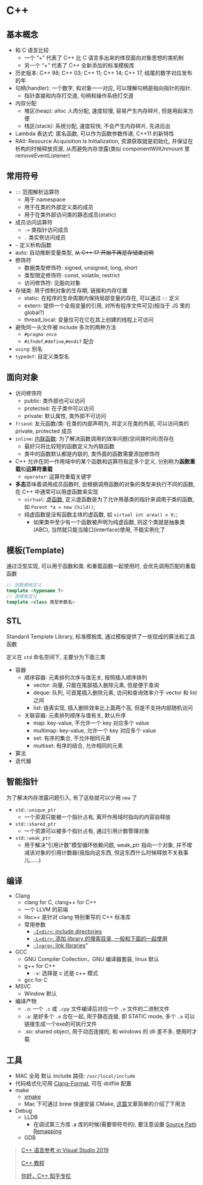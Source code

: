 # C++

## 基本概念

* 和 C 语言比较
  * 一个 “+” 代表了 C++ 比 C 语言多出来的体现面向对象思想的类机制
  * 另一个 “+” 代表了 C++ 全新添加的标准模板库
* 历史版本: C++ 98; C++ 03; C++ 11; C++ 14; C++ 17, 结尾的数字对应发布的年
* 句柄(handler): 一个数字, 和对象一一对应, 可以理解句柄是指向指针的指针.
  * 指针直接和内存打交道, 句柄和操作系统打交道
* 内存分配
  * 堆区(heap): alloc 人肉分配, 速度较慢, 容易产生内存碎片, 但是用起来方便
  * 栈区(stack): 系统分配, 速度较快, 不会产生内存碎片, 先进后出
* Lambda 表达式: 匿名函数, 可以作为函数参数传递, C++11 的新特性
* RAII: Resource Acquisition Is Initialization, 资源获取就是初始化, 并保证在析构的时候释放资源, 从而避免内存泄露(类似 componentWillUnmount 里 removeEventListener)

## 常用符号

* `::` 范围解析运算符
  * 用于 namespace
  * 用于在类的外部定义类的成员
  * 用于在类外部访问类的静态成员(static)
* 成员访问运算符
  * `->` 类指针访问成员
  * `.` 类实例访问成员
* `~` 定义析构函数
* auto: 自动推断变量类型, ~~从 C++ 17 开始不再是存储类说明~~
* 修饰符
  * 数据类型修饰符: signed, unsigned, long, short
  * 类型限定修饰符: const, volatile, restrict
  * 访问修饰符: 见面向对象
* 存储类: 用于控制对象的生存期, 链接和内存位置
  * static: 在程序的生命周期内保持局部变量的存在, 可以通过 `::` 定义
  * extern: 提供一个全局变量的引用, 对所有程序文件可见(相当于 JS 里的 global?)
  * thread_local: 变量仅可在它在其上创建的线程上可访问
* 避免同一头文件被 include 多次的两种方法
  * `#pragma once`
  * `#ifndef`,`#define`,`#endif` 配合
* `using`: 别名
* `typedef`: 自定义类型名

## 面向对象

* 访问修饰符
  * public: 类外部也可以访问
  * protected: 在子类中可以访问
  * private: 默认属性, 类外部不可访问
* `friend`: 友元函数/类: 在类的内部声明为, 并定义在类的外部, 可以访问类的 private, protected 成员
* `inline`: [内联函数](https://www.runoob.com/cplusplus/cpp-inline-functions.html): 为了解决函数调用的效率问题(空间换时间)而存在
  * 最好只将比较短的函数定义为内联函数
  * 类中的函数默认都是内联的, 类外面的函数需要添加修饰符
* C++ 允许在同一作用域中的某个函数和运算符指定多个定义, 分别称为**函数重载**和**运算符重载**
  * `operator`: 运算符重载关键字
* **多态**意味着调用成员函数时, 会根据调用函数的对象的类型来执行不同的函数, 在 C++ 中通常可以用虚函数来实现
  * `virtual`: [虚函数](https://www.zhihu.com/question/23971699), 定义虚函数是为了允许用基类的指针来调用子类的函数, 如 `Parent *a = new Child()`;
  * 纯虚函数是没有函数主体的虚函数, 如 `virtual int area() = 0;`;
    * 如果类中至少有一个函数被声明为纯虚函数, 则这个类就是抽象类(ABC), 当然就只能当接口(interface)使用, 不能实例化了

## 模板(Template)

通过泛型实现, 可以用于函数和类. 和重载函数一起使用时, 会优先调用匹配的重载函数

```cpp
// 函数模板定义
template <typename T>
// 类模板定义
template <class 类型参数名>
```

## STL

Standard Template Library, 标准模板库, 通过模板提供了一些现成的算法和工具函数

定义在 `std` 命名空间下, 主要分为下面三类

* 容器
  * 顺序容器: 元素排列次序与值无关, 按照插入顺序排列
    * vector: 向量, 只能在尾部插入删除元素, 但是便于查询
    * deque: 队列, 可首尾插入删除元素, 访问和查询效率介于 vector 和 list 之间
    * list: 链表实现, 插入删除效率比上面两个高, 但是不支持内部随机访问
  * 关联容器: 元素排列顺序与值有关, 默认升序
    * map: key-value, 不允许一个 key 对应多个 value
    * multimap: key-value, 允许一个 key 对应多个 value
    * set: 有序的集合, 不允许相同元素
    * multiset: 有序的结合, 允许相同的元素
* 算法
* 迭代器

## 智能指针

为了解决内存泄露问题引入, 有了这些就可以少用 `new` 了

* `std::unique_ptr`
  * 一个资源只能被一个指针占有, 离开作用域时指向的内容自释放
* `std::shared_ptr`
  * 一个资源可以被多个指针占有, 通过引用计数管理对象
* `std::weak_ptr`
  * 用于解决“引用计数”模型循环依赖问题, weak_ptr 指向一个对象, 并不增减该对象的引用计数器(我指向这东西, 但这东西什么时候释放不关我事儿……)

## 编译

* Clang
  * clang for C, clang++ for C++
  * 一个 LLVM 的前端
  * libc++ 是针对 clang 特别重写的 C++ 标准库
  * 常用参数
    * [`-I<dir>`: include directories](https://clang.llvm.org/docs/ClangCommandLineReference.html#cmdoption-clang-i-dir)
    * [`-L<dir>`: 添加 library 的搜索目录, 一般和下面的一起使用](https://clang.llvm.org/docs/ClangCommandLineReference.html#cmdoption-clang-l-dir)
    * [`-l<arg>`: link libraries](https://clang.llvm.org/docs/ClangCommandLineReference.html#cmdoption-clang-l-arg)"
* GCC
  * GNU Compiler Collection，GNU 编译器套装, linux 默认
  * g++ for C++
    * `-x`: 选择是 c 还是 c++ 模式
  * gcc for C
* MSVC
  * Window 默认
* 编译产物
  * `.o`: 一个 `.c` 或 `.cpp` 文件编译后对应一个 `.o` 文件的二进制文件
  * `.a`: 是好多个 `.o` 合在一起, 用于静态连接, 即 STATIC mode, 多个 `.a` 可以链接生成一个exe的可执行文件
  * .so: shared object, 用于动态连接的, 和 windows 的 dll 差不多, 使用时才载

## 工具

* MAC 全局 默认 include 路径: `/usr/local/include`
* 代码格式化可用 [Clang-Format](https://releases.llvm.org/3.6.0/tools/clang/docs/ClangFormatStyleOptions.html), 可在 dotfile 配置
* make
  * [xmake](https://xmake.io/)
  * Mac 下可通过 brew 快速安装 CMake, [这篇](https://www.hahack.com/codes/cmake/)文章简单的介绍了下用法
* Debug
  * LLDB
    * 在调试第三方库 .a 库的时候(需要带符号的), 要注意设置 [Source Path Remapping](https://github.com/vadimcn/vscode-lldb/blob/v1.5.0/MANUAL.md#source-path-remapping)
  * GDB

> [C++ 语言参考 in Visual Studio 2019](https://docs.microsoft.com/zh-cn/cpp/cpp/cpp-language-reference?view=vs-2019)
>
> [C++ 教程](http://www.runoob.com/cplusplus/cpp-tutorial.html)
>
> [你好，C++ 知乎专栏](https://zhuanlan.zhihu.com/nihaoCPP)

